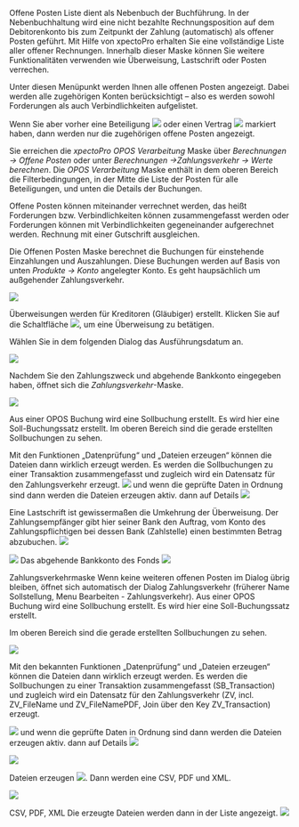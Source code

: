 Offene Posten Liste dient als Nebenbuch der Buchführung. In der Nebenbuchhaltung wird eine nicht bezahlte Rechnungsposition auf dem Debitorenkonto bis zum Zeitpunkt der Zahlung (automatisch) als offener Posten geführt. 
Mit Hilfe von xpectoPro erhalten Sie eine vollständige Liste aller offener Rechnungen. Innerhalb dieser Maske können Sie weitere Funktionalitäten verwenden wie Überweisung, Lastschrift oder Posten verrechen.

 Unter diesen Menüpunkt werden Ihnen alle offenen Posten angezeigt. Dabei werden alle  zugehörigen Konten berücksichtigt – also es  werden sowohl Forderungen als auch Verbindlichkeiten aufgelistet.

Wenn Sie aber vorher eine Beteiligung ![](http://xpecto.github.io/docs/img/img_1441372403820.png) oder einen Vertrag ![](http://xpecto.github.io/docs/img/img_1441373565478.png) markiert haben, dann werden nur die zugehörigen offene Posten angezeigt.

Sie erreichen die *xpectoPro OPOS Verarbeitung* Maske über *Berechnungen → Offene Posten* oder unter *Berechnungen →Zahlungsverkehr → Werte berechnen*.
Die *OPOS Verarbeitung* Maske enthält in dem oberen Bereich die Filterbedingungen, in der Mitte die Liste der 
Posten für alle Beteiligungen, und unten die Details der Buchungen.

Offene Posten können miteinander verrechnet werden, das heißt Forderungen bzw. Verbindlichkeiten können zusammengefasst werden oder Forderungen können mit Verbindlichkeiten gegeneinander aufgerechnet werden. Rechnung mit einer Gutschrift ausgleichen.


Die Offenen Posten Maske berechnet die Buchungen für einstehende Einzahlungen und Auszahlungen. Diese Buchungen werden auf Basis von unten *Produkte → Konto* angelegter Konto. 
Es geht haupsächlich um außgehender Zahlungsverkehr. 

![](http://xpecto.github.io/docs/img/img_1440773727879.png)

Überweisungen werden für Kreditoren (Gläubiger) erstellt. Klicken Sie auf die Schaltfläche ![](http://xpecto.github.io/docs/img/img_1440769189875.png), um eine Überweisung zu betätigen.

Wählen Sie in dem folgenden Dialog das Ausführungsdatum an. 

![](http://xpecto.github.io/docs/img/img_1440769342773.png)

Nachdem Sie den Zahlungszweck und abgehende Bankkonto eingegeben haben, öffnet sich die *Zahlungsverkehr*-Maske.

![](http://xpecto.github.io/docs/img/img_1440773653998.png)

Aus einer OPOS Buchung wird eine Sollbuchung erstellt. Es wird hier eine Soll-Buchungssatz erstellt. Im oberen Bereich sind die gerade erstellten Sollbuchungen zu sehen. 

Mit den Funktionen „Datenprüfung“ und „Dateien erzeugen“ können die Dateien dann wirklich erzeugt werden. Es werden die Sollbuchungen zu einer Transaktion zusammengefasst und zugleich wird ein Datensatz für den Zahlungsverkehr erzeugt. 
 ![](http://xpecto.github.io/docs/img/img_1440771677497.png) und wenn die geprüfte Daten in Ordnung sind dann werden die Dateien erzeugen aktiv. dann auf Details ![](http://xpecto.github.io/docs/img/img_1440771513947.png)


Eine Lastschrift ist gewissermaßen die Umkehrung der Überweisung. Der Zahlungsempfänger gibt hier seiner Bank  den Auftrag, vom Konto des Zahlungspflichtigen bei dessen Bank (Zahlstelle) einen bestimmten Betrag abzubuchen.
![](http://xpecto.github.io/docs/img/img_1440769218414.png)


![](http://xpecto.github.io/docs/img/img_1440769392486.png)
Das abgehende Bankkonto des Fonds 
![](http://xpecto.github.io/docs/img/img_1440769418756.png)

Zahlungsverkehrmaske 
Wenn keine weiteren offenen Posten im Dialog übrig bleiben, öffnet sich automatisch der Dialog Zahlungsverkehr (früherer Name Sollstellung, Menu Bearbeiten - Zahlungsverkehr).
Aus einer OPOS Buchung wird eine Sollbuchung erstellt. Es wird hier eine Soll-Buchungssatz erstellt. 

Im oberen Bereich sind die gerade erstellten Sollbuchungen zu sehen. 


![](http://xpecto.github.io/docs/img/img_1440772638410.png)

Mit den bekannten Funktionen „Datenprüfung“ und „Dateien erzeugen“ können die Dateien dann wirklich erzeugt werden. Es werden die Sollbuchungen zu einer Transaktion zusammengefasst (SB_Transaction) und zugleich wird ein Datensatz für den Zahlungsverkehr (ZV, incl. ZV_FileName und ZV_FileNamePDF, Join über den Key ZV_Transaction) erzeugt. 


 ![](http://xpecto.github.io/docs/img/img_1440771677497.png) und wenn die geprüfte Daten in Ordnung sind dann werden die Dateien erzeugen aktiv. dann auf Details ![](http://xpecto.github.io/docs/img/img_1440771513947.png)

![](http://xpecto.github.io/docs/img/img_1440772783601.png)

 Dateien erzeugen ![](http://xpecto.github.io/docs/img/img_1440771590046.png).   Dann werden eine CSV, PDF und XML.

![](http://xpecto.github.io/docs/img/img_1440772902738.png)

CSV, PDF, XML
Die erzeugte Dateien werden dann in der Liste angezeigt. 
![](http://xpecto.github.io/docs/img/img_1440773806090.png)